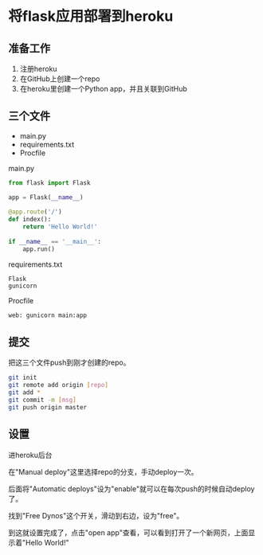 # 将flask应用部署到heroku

## 准备工作
1. 注册heroku
2. 在GitHub上创建一个repo
3. 在heroku里创建一个Python app，并且关联到GitHub

## 三个文件
 - main.py
 - requirements.txt
 - Procfile

main.py
```python
from flask import Flask

app = Flask(__name__)
 
@app.route('/')
def index():
    return 'Hello World!'
 
if __name__ == '__main__':
    app.run()
```

requirements.txt
```
Flask
gunicorn
```

Procfile
```bash
web: gunicorn main:app
```

## 提交

把这三个文件push到刚才创建的repo。
```bash
git init
git remote add origin [repo]
git add *
git commit -m [msg]
git push origin master
```

## 设置

进heroku后台

在"Manual deploy"这里选择repo的分支，手动deploy一次。

后面将"Automatic deploys"设为"enable"就可以在每次push的时候自动deploy了。

找到"Free Dynos"这个开关，滑动到右边，设为"free"。

到这就设置完成了，点击"open app"查看，可以看到打开了一个新网页，上面显示着"Hello World!"

